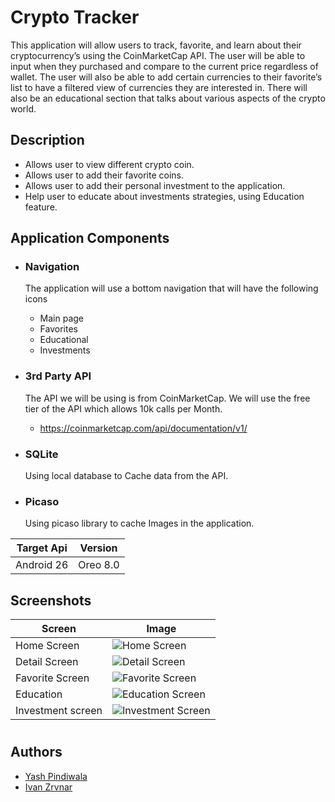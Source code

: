 
# Crypto Tracker

This application will allow users to track, favorite, and learn about their cryptocurrency’s using
the CoinMarketCap API. The user will be able to input when they purchased and compare to the
current price regardless of wallet. The user will also be able to add certain currencies to their
favorite’s list to have a filtered view of currencies they are interested in. There will also be an educational section that talks about various aspects of the crypto world.

## Description

- Allows user to view different crypto coin.
- Allows user to add their favorite coins.
- Allows user to add their personal investment to the application.
- Help user to educate about investments strategies, using Education feature.

## Application Components

* ### Navigation
  The application will use a bottom navigation that will have the following icons
    * Main page
    * Favorites
    * Educational
    * Investments

* ### 3rd Party API
  The API we will be using is from CoinMarketCap. We will use the free tier of the API which allows 10k calls per Month.
    - https://coinmarketcap.com/api/documentation/v1/

* ### SQLite
  Using local database to Cache data from the API.

* ### Picaso
  Using picaso library to cache Images in the application.

| Target Api | Version |
| ------ | ------ |
| Android 26 | Oreo 8.0 |

## Screenshots
| Screen | Image                                             |
| ------ |---------------------------------------------------|
|Home Screen| ![Home Screen](/markdownImg/home.jpg)             |
|Detail Screen| ![Detail Screen](/markdownImg/detail.jpg)         |
|Favorite Screen| ![Favorite Screen](/markdownImg/favorite.jpg)     |
|Education| ![Education Screen](/markdownImg/education.jpg)   |
|Investment screen| ![Investment Screen](/markdownImg/investment.jpg) |

#

## Authors
- [Yash Pindiwala](https://www.github.com/YashPindiwala)
- [Ivan Zrvnar](https://www.github.com/izrvnar)
